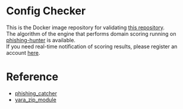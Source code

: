 # Config Checker
This is the Docker image repository for validating [this repository](https://github.com/phishing-hunter/PHOps).  
The algorithm of the engine that performs domain scoring running on [phishing-hunter](https://www.phishing-hunter.com) is available.  
If you need real-time notification of scoring results, please register an account [here](https://www.phishing-hunter.com/login).  

# Reference
* [phishing_catcher](https://github.com/x0rz/phishing_catcher)
* [yara_zip_module](https://github.com/stoerchl/yara_zip_module)
